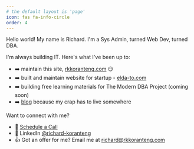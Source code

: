 ```yaml
---
# the default layout is 'page'
icon: fas fa-info-circle
order: 4
---
```


Hello world! My name is Richard. I'm a Sys Admin, turned Web Dev, turned DBA. 

I'm always building IT. Here's what I've been up to:

* ➡️ maintain this site, [rkkoranteng.com](https://rkkoranteng.com) 😏
* ➡️ built and maintain website for startup - [elda-to.com](https://elda-to.com/)
* ➡️ building free learning materials for The Modern DBA Project (coming soon)
* ➡️ [blog](https://rkkoranteng.com/categories/) because my crap has to live somewhere 

Want to connect with me?
* 📆 [Schedule a Call](https://calendar.google.com/calendar/u/0/appointments/schedules/AcZssZ2BMW_ebBrDPEnl5n3oiZziXvGFj0LRBzxEQZTsjCmE_M-OWgymxc6LqCIRmCe96LgKfmeK87OT)
* 📘 LinkedIn [@richard-koranteng](https://www.linkedin.com/in/richard-koranteng)
* 👍 Got an offer for me? Email me at [richard@rkkoranteng.com](mailto:richard@rkkoranteng.com) 
